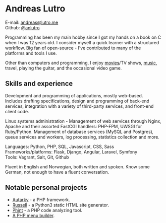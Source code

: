 # Andreas Lutro

E-mail: [andreas@lutro.me](mailto:andreas@lutro.me)  
Github: [@anlutro](https://github.com/anlutro)

Programming has been my main hobby since I got my hands on a book on C when I
was 12 years old. I consider myself a quick learner with a structured workflow.
Big fan of open-source - I've contributed to many of the platforms and tools I
use.

Other than computers and programming, I enjoy [movies](/movies)/TV shows,
[music](/music), travel, playing the guitar, and the occasional video game.

## Skills and experience

Development and programming of applications, mostly web-based. Includes drafting
specifications, design and programming of back-end services, integration with
a variety of third-party services, and front-end client code.

Linux systems administration - Management of web services through Nginx, Apache
and their assorted FastCGI handlers: PHP-FPM, UWSGI for Ruby/Python. Management
of database services (MySQL and Postgres), queue services and workers, log
processing, statistics collection and more.

Languages: Python, PHP, SQL, Javascript, CSS, Sass  
Frameworks/platforms: Flask, Django, Angular, Laravel, Symfony  
Tools: Vagrant, Salt, Git, Github

Fluent in English and Norwegian, both written and spoken. Know some German, not
enough to have a fluent conversation.

## Notable personal projects

- [Autarky](http://autarky.lutro.me) - a PHP framework.
- [Russell](https://github.com/anlutro/russell) - a Python3 static HTML site
  generator.
- [Phint](https://github.com/anlutro/phint) - a PHP code analyzing tool.
- [A PHP menu builder](https://github.com/anlutro/php-menu).
